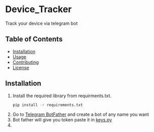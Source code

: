 # Device_Tracker
Track your device via telegram bot

## Table of Contents

- [Installation](#installation)
- [Usage](#usage)
- [Contributing](#contributing)
- [License](#license)

## Installation

1. Install the required library from requirments.txt.
   ```bash
   pip install -r requirements.txt
2. Go to [Telegram BotFather](https://telegram.me/BotFather) and create a bot of any name you want
3. Bot father will give you token paste it in [keys.py](/keys.py)
4. 


